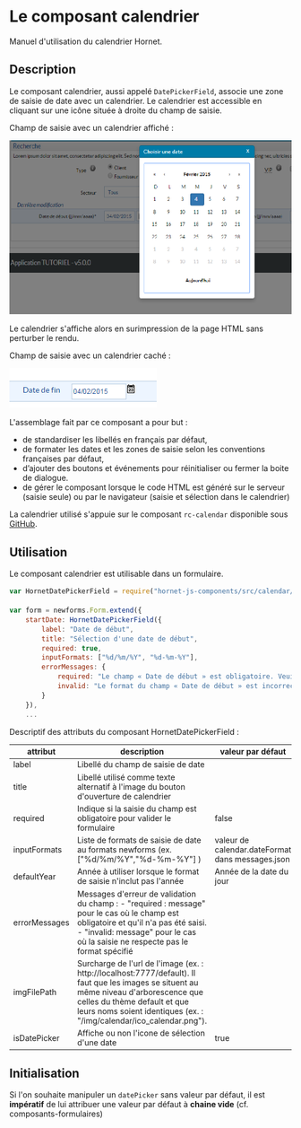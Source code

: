 # Le composant calendrier

Manuel d'utilisation du calendrier Hornet.

## Description

Le composant calendrier, aussi appelé `DatePickerField`, associe une zone de saisie de date avec un calendrier. Le calendrier est accessible en cliquant sur une icône située à droite du champ de saisie.

Champ de saisie avec un calendrier affiché :

![calendrier affiché](./sources/composants/calendrier/calendrier.png)

Le calendrier s'affiche alors en surimpression de la page HTML sans perturber le rendu.

Champ de saisie avec un calendrier caché :

![calendrier caché](./sources/composants/calendrier/date-saisie.png)

L'assemblage fait par ce composant a pour but :

- de standardiser les libellés en français par défaut,
- de formater les dates et les zones de saisie selon les conventions françaises par défaut,
- d’ajouter des boutons et événements pour réinitialiser ou fermer la boite de dialogue.
- de gérer le composant lorsque le code HTML est généré sur le serveur (saisie seule) ou par le navigateur (saisie et sélection dans le calendrier)

La calendrier utilisé s'appuie sur le composant `rc-calendar` disponible sous [GitHub](https://github.com/yiminghe/learning-react/tree/master/example/rc-calendar).

## Utilisation

Le composant calendrier est utilisable dans un formulaire.

```javascript
var HornetDatePickerField = require("hornet-js-components/src/calendar/date-picker-field");

var form = newforms.Form.extend({
    startDate: HornetDatePickerField({
        label: "Date de début",
        title: "Sélection d'une date de début",
        required: true,
        inputFormats: ["%d/%m/%Y", "%d-%m-%Y"],
        errorMessages: {
            required: "Le champ « Date de début » est obligatoire. Veuillez saisir ce champ.",
            invalid: "Le format du champ « Date de début » est incorrect."
        }
    }),
    ...
```

Descriptif des attributs du composant HornetDatePickerField :

| attribut | description | valeur par défaut |
| -------- | ----------- | ----------------- |
| label | Libellé du champ de saisie de date |  |
| title | Libellé utilisé comme texte alternatif à l'image du bouton d'ouverture de calendrier  |  |
| required | Indique si la saisie du champ est obligatoire pour valider le formulaire | false |
| inputFormats | Liste de formats de saisie de date au formats newforms (ex. \["%d/%m/%Y","%d-%m-%Y"\] ) | valeur de calendar.dateFormat dans messages.json |
| defaultYear | Année à utiliser lorsque le format de saisie n'inclut pas l'année | Année de la date du jour |
| errorMessages | Messages d'erreur de validation du champ :  - "required : message" pour le cas où le champ est obligatoire et qu'il n'a pas été saisi.  - "invalid: message" pour le cas où la saisie ne respecte pas le format spécifié |  |
| imgFilePath | Surcharge de l'url de l'image (ex. : http://localhost:7777/default). Il faut que les images se situent au même niveau d'arborescence que celles du thème default et que leurs noms soient identiques (ex. : "/img/calendar/ico_calendar.png"). |  |
| isDatePicker | Affiche ou non l'icone de sélection d'une date  | true |

## Initialisation

Si l'on souhaite manipuler un `datePicker` sans valeur par défaut, il est **impératif** de lui attribuer une valeur par défaut à **chaine vide** (cf. composants-formulaires)